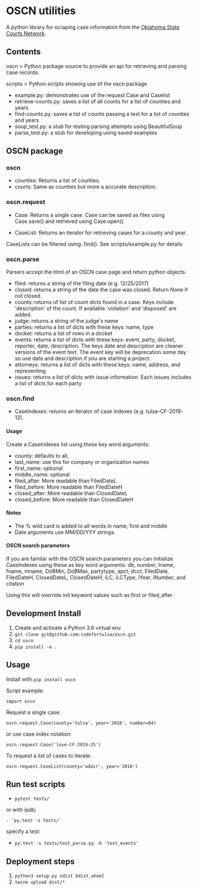 # OSCN utilities

A python library for scraping case information from the [Oklahoma State Courts Network](https://www.oscn.net/dockets/).

## Contents

oscn > Python package source to provide an api for retrieving and parsing case records.

scripts > Python scripts showing use of the oscn package
- example.py: demonstrates use of the request Case and Caselist
- retrieve-counts.py: saves a list of all counts for a list of counties and years
- find-counts.py: saves a list of counts passing a test for a list of counties and years
- soup_test.py: a stub for testing parsing attempts using BeautifulSoup
- parse_test.py: a stub for developing using saved examples


## OSCN package

### oscn

- counties: Returns a list of counties.
- courts: Same as counties but more a accurate description.


### oscn.request

- Case: Returns a single case.  Case can be saved as files using Case.save() and retrieved using Case.open().

- CaseList: Returns an iterator for retrieving cases for a county and year.

 CaseLists can be filtered using .find().  See scripts/example.py for details


### oscn.parse
Parsers accept the html of an OSCN case page and return python objects.
- filed: returns a string of the filing date (e.g. 12/25/2017)
- closed: returns a string of the date the case was closed.  Return None if not closed.
- counts: returns of list of count dicts found in a case.  Keys include 'description'
of the count. If available 'violation' and 'disposed' are added.
- judge: returns a string of the judge's name
- parties: returns a list of dicts with these keys: name, type
- docket: returns a list of rows in a docket
- events: returns a list of dicts with these keys: event, party, docket, reporter, date, description.  The keys date and description are cleaner versions of the event text.  The event key will be deprecation some day so use date and description if you are starting a project.
- attorneys: returns a list of dicts with these keys: name, address, and representing
- issues: returns a list of dicts with issue information. Each issues includes a list of dicts for each party

### oscn.find

- CaseIndexes: returns an iterator of case indexes (e.g. tulsa-CF-2019-12).

#### Usage

Create a CaseIndexes list using these key word arguments:
- county: defaults to all,
- last_name: use this for company or organization names
- first_name: optional
- middle_name: optional
- filed_after:   More readable than FiledDateL
- filed_before:  More readable than FiledDateH
- closed_after:  More readable than ClosedDateL
- closed_before: More readable than ClosedDateH

#### Notes
* The % wild card is added to all words in name, first and middle
* Date arguments use MM/DD/YYY strings.


#### OSCN search parameters
If you are familar with the OSCN search parameters you can initialize CaseIndexes using these as key word arguments: db, number, lname, fname, mname, DoBMin, DoBMax, partytype, apct, dcct, FiledDate, FiledDateH, ClosedDateL, ClosedDateH, iLC, iLCType, iYear, iNumber, and citation

Using this will override init keyword values such as first or filed_after.


## Development Install

1. Create and activate a Python 3.6 virtual env
1. `git clone git@github.com:codefortulsa/oscn.git`
1. `cd oscn`
1. `pip install -e .`

## Usage

Install with `pip install oscn`

Script example:

`import oscn`

Request a single case:

`oscn.request.Case(county='tulsa', year='2018', number=84)`

or use case index notation:

`oscn.request.Case('love-CF-2019-25')`

To request a list of cases to iterate:

`oscn.request.CaseList(county='adair', year='2016')`

## Run test scripts

- `pytest tests/`

or with ipdb:

    - `py.test -s tests/`

specify a test:

   - `py.test -s tests/test_parse.py -k 'test_events'`

## Deployment steps

1. `python3 setup.py sdist bdist_wheel`
1. `twine upload dist/*`
